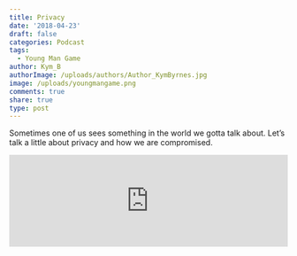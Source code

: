 ```yaml
---
title: Privacy
date: '2018-04-23'
draft: false
categories: Podcast
tags:
  - Young Man Game
author: Kym_B
authorImage: /uploads/authors/Author_KymByrnes.jpg
image: /uploads/youngmangame.png
comments: true
share: true
type: post
---
```

Sometimes one of us sees something in the world we gotta talk about. Let’s talk a little about privacy and how we are compromised.



<iframe width="100%" height="166" scrolling="no" frameborder="no" allow="autoplay" src="https://w.soundcloud.com/player/?url=https%3A//api.soundcloud.com/tracks/433488195&color=%23ff5500&auto_play=false&hide_related=false&show_comments=true&show_user=true&show_reposts=false&show_teaser=true"></iframe>
